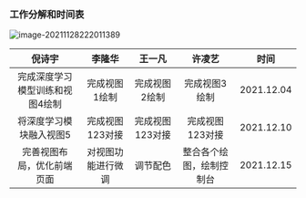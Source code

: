 ### 工作分解和时间表

![image-20211128222011389](C:\Users\nishiyu\AppData\Roaming\Typora\typora-user-images\image-20211128222011389.png)

|             倪诗宇              |       李隆华       |     王一凡      |          许凌艺          |    时间    |
| :-----------------------------: | :----------------: | :-------------: | :----------------------: | :--------: |
| 完成深度学习模型训练和视图4绘制 |   完成视图1绘制    |  完成视图2绘制  |      完成视图3绘制       | 2021.12.04 |
|     将深度学习模块融入视图5     |  完成视图123对接   | 完成视图123对接 |     完成视图123对接      | 2021.12.10 |
|   完善视图布局，优化前端页面    | 对视图功能进行微调 |    调节配色     | 整合各个绘图，绘制控制台 | 2021.12.15 |

